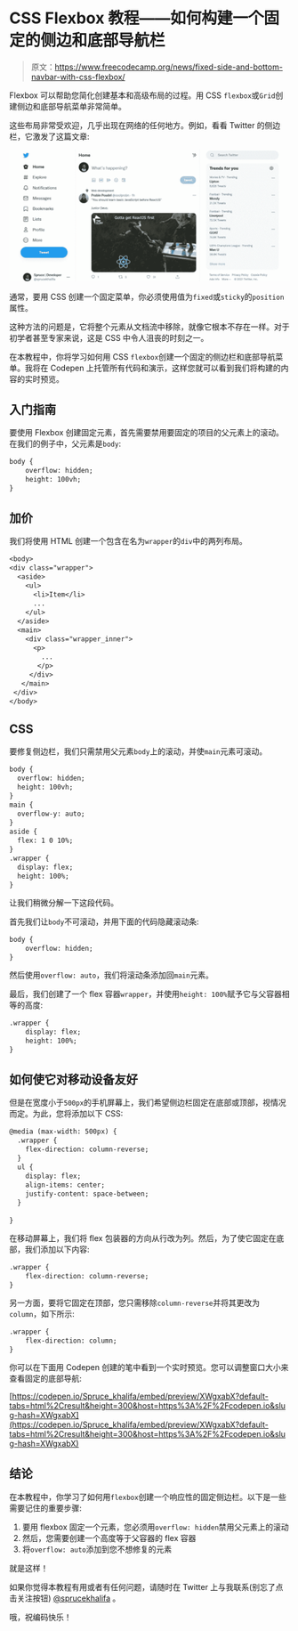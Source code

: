 # CSS Flexbox 教程——如何构建一个固定的侧边和底部导航栏

> 原文：<https://www.freecodecamp.org/news/fixed-side-and-bottom-navbar-with-css-flexbox/>

Flexbox 可以帮助您简化创建基本和高级布局的过程。用 CSS `flexbox`或`Grid`创建侧边和底部导航菜单非常简单。

这些布局非常受欢迎，几乎出现在网络的任何地方。例如，看看 Twitter 的侧边栏，它激发了这篇文章:

![Web-capture_25-9-2021_181148_twitter.com-1](img/b68fd9797ac4d18ac617ce32b38bbba5.png)

通常，要用 CSS 创建一个固定菜单，你必须使用值为`fixed`或`sticky`的`position`属性。

这种方法的问题是，它将整个元素从文档流中移除，就像它根本不存在一样。对于初学者甚至专家来说，这是 CSS 中令人沮丧的时刻之一。

在本教程中，你将学习如何用 CSS `flexbox`创建一个固定的侧边栏和底部导航菜单。我将在 Codepen 上托管所有代码和演示，这样您就可以看到我们将构建的内容的实时预览。

## 入门指南

要使用 Flexbox 创建固定元素，首先需要禁用要固定的项目的父元素上的滚动。在我们的例子中，父元素是`body`:

```
body {
    overflow: hidden;
    height: 100vh;
}
```

## 加价

我们将使用 HTML 创建一个包含在名为`wrapper`的`div`中的两列布局。

```
<body>
<div class="wrapper">
  <aside>
    <ul>
      <li>Item</li>
      ...
    </ul>
  </aside>
  <main>
    <div class="wrapper_inner">
      <p>
        ...  
       </p>
     </div>
   </main>
 </div>
</body> 
```

## CSS

要修复侧边栏，我们只需禁用父元素`body`上的滚动，并使`main`元素可滚动。

```
body {
  overflow: hidden;
  height: 100vh;
}
main {
  overflow-y: auto;
}
aside {
  flex: 1 0 10%;
}
.wrapper {
  display: flex;
  height: 100%;
}
```

让我们稍微分解一下这段代码。

首先我们让`body`不可滚动，并用下面的代码隐藏滚动条:

```
body {
    overflow: hidden;
}
```

然后使用`overflow: auto`，我们将滚动条添加回`main`元素。

最后，我们创建了一个 flex 容器`wrapper`，并使用`height: 100%`赋予它与父容器相等的高度:

```
.wrapper {
    display: flex;
    height: 100%;
}
```

## 如何使它对移动设备友好

但是在宽度小于`500px`的手机屏幕上，我们希望侧边栏固定在底部或顶部，视情况而定。为此，您将添加以下 CSS:

```
@media (max-width: 500px) {
  .wrapper {
    flex-direction: column-reverse;
  }
  ul {
    display: flex;
    align-items: center;
    justify-content: space-between;
  }

}
```

在移动屏幕上，我们将 flex 包装器的方向从行改为列。然后，为了使它固定在底部，我们添加以下内容:

```
.wrapper {
    flex-direction: column-reverse;
}
```

另一方面，要将它固定在顶部，您只需移除`column-reverse`并将其更改为`column`，如下所示:

```
.wrapper {
    flex-direction: column;
}
```

你可以在下面用 Codepen 创建的笔中看到一个实时预览。您可以调整窗口大小来查看固定的底部导航:

[https://codepen.io/Spruce_khalifa/embed/preview/XWgxabX?default-tabs=html%2Cresult&height=300&host=https%3A%2F%2Fcodepen.io&slug-hash=XWgxabX](https://codepen.io/Spruce_khalifa/embed/preview/XWgxabX?default-tabs=html%2Cresult&height=300&host=https%3A%2F%2Fcodepen.io&slug-hash=XWgxabX)

## 结论

在本教程中，你学习了如何用`flexbox`创建一个响应性的固定侧边栏。以下是一些需要记住的重要步骤:

1.  要用 flexbox 固定一个元素，您必须用`overflow: hidden`禁用父元素上的滚动
2.  然后，您需要创建一个高度等于父容器的 flex 容器
3.  将`overflow: auto`添加到您不想修复的元素

就是这样！

如果你觉得本教程有用或者有任何问题，请随时在 Twitter 上与我联系(别忘了点击关注按钮) [@sprucekhalifa](https://twitter.com/iamspruce.dev/) 。

哦，祝编码快乐！